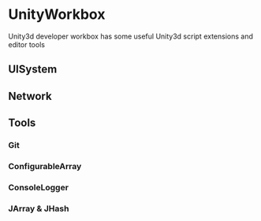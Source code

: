 # UnityWorkbox
Unity3d developer workbox has some useful Unity3d script extensions and editor tools

## UISystem
## Network
## Tools
### Git
### ConfigurableArray
### ConsoleLogger
### JArray & JHash
